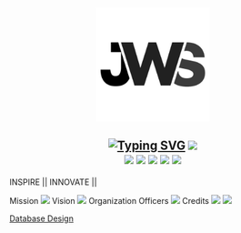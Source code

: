 <section align="center">
  <h1 align="center">
    <a href=""><img src="./public/img/JWS_Logo.png" alt="JWS Logo" width="200"></a>
    <br><br>
    <a href=""><img src="https://readme-typing-svg.herokuapp.com?font=Fira+Code&size=35&pause=1000&color=2962F7&center=true&vCenter=true&width=800&height=50&lines=Welcome+to+JedsWebSys;Jed+Gabinete;Gino+Santos;Jon+Castañeda;Samantha+Callangan;Jherick+Mongcal;Luis+Montinola;Jose+Tuazon" alt="Typing SVG" /></a>
    <img src="https://user-images.githubusercontent.com/73097560/115834477-dbab4500-a447-11eb-908a-139a6edaec5c.gif"/>
    <div align="center">
      <a href=""><img src="https://img.shields.io/badge/Discord-%235865F2.svg?style=for-the-badge&logo=discord&logoColor=white"/></a>
      <a href=""><img src="https://img.shields.io/badge/Facebook-%231877F2.svg?style=for-the-badge&logo=Facebook&logoColor=white"/></a>
      <a href=""><img src="https://img.shields.io/badge/Gmail-D14836?style=for-the-badge&logo=gmail&logoColor=white"/></a>
      <a href=""><img src="https://img.shields.io/badge/Instagram-%23E4405F.svg?style=for-the-badge&logo=Instagram&logoColor=white"></a>
      <a href=""><img src="https://img.shields.io/badge/Outlook-0078D4?style=for-the-badge&logo=microsoft-outlook&logoColor=white"/></a>
    </div>
  </h1>
</section>

INSPIRE || INNOVATE || 

<section align="left">
  <a class="Mission">Mission</a>
  <img src="https://user-images.githubusercontent.com/73097560/115834477-dbab4500-a447-11eb-908a-139a6edaec5c.gif"/>
  <a class="Mission">Vision</a>
  <img src="https://user-images.githubusercontent.com/73097560/115834477-dbab4500-a447-11eb-908a-139a6edaec5c.gif"/>
  <a class="Mission">Organization Officers</a>
  <img src="https://user-images.githubusercontent.com/73097560/115834477-dbab4500-a447-11eb-908a-139a6edaec5c.gif"/>
  <a class="Mission">Credits</a>
  <img src="https://user-images.githubusercontent.com/73097560/115834477-dbab4500-a447-11eb-908a-139a6edaec5c.gif"/>
  <a class="Licence" href="./LICENSE"><img src="https://img.shields.io/github/license/Ileriayo/markdown-badges?style=for-the-badge"/></a>
</section>

[Database Design](https://app.diagrams.net/#G1U5GVPkNJqM-o5JazQdv5tfPeASm7ifgR#%7B%22pageId%22%3A%22srPkq1aNEyuq8fykJdfU%22%7D)
